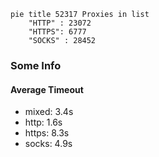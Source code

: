 
```mermaid
pie title 52317 Proxies in list
    "HTTP" : 23072
    "HTTPS": 6777
    "SOCKS" : 28452
```

### Some Info
#### Average Timeout

- mixed: 3.4s
- http: 1.6s
- https: 8.3s
- socks: 4.9s